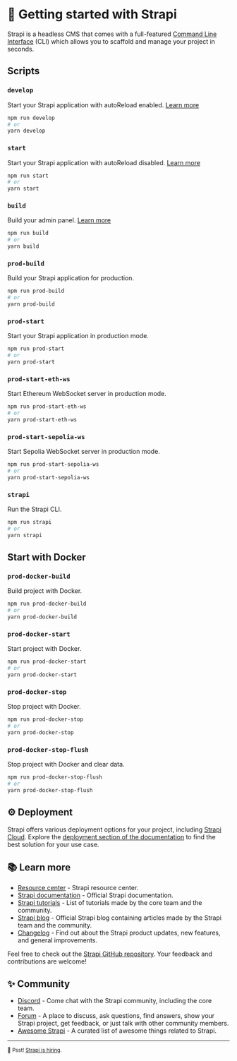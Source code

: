 # 🚀 Getting started with Strapi

Strapi is a headless CMS that comes with a full-featured [Command Line Interface](https://docs.strapi.io/dev-docs/cli) (CLI) which allows you to scaffold and manage your project in seconds.

## Scripts

### `develop`

Start your Strapi application with autoReload enabled. [Learn more](https://docs.strapi.io/dev-docs/cli#strapi-develop)

```bash
npm run develop
# or
yarn develop
```

### `start`

Start your Strapi application with autoReload disabled. [Learn more](https://docs.strapi.io/dev-docs/cli#strapi-start)

```bash
npm run start
# or
yarn start
```

### `build`

Build your admin panel. [Learn more](https://docs.strapi.io/dev-docs/cli#strapi-build)

```bash
npm run build
# or
yarn build
```

### `prod-build`

Build your Strapi application for production.

```bash
npm run prod-build
# or
yarn prod-build
```

### `prod-start`

Start your Strapi application in production mode.

```bash
npm run prod-start
# or
yarn prod-start
```

### `prod-start-eth-ws`

Start Ethereum WebSocket server in production mode.

```bash
npm run prod-start-eth-ws
# or
yarn prod-start-eth-ws
```

### `prod-start-sepolia-ws`

Start Sepolia WebSocket server in production mode.

```bash
npm run prod-start-sepolia-ws
# or
yarn prod-start-sepolia-ws
```

### `strapi`

Run the Strapi CLI.

```bash
npm run strapi
# or
yarn strapi
```

## Start with Docker

### `prod-docker-build`

Build project with Docker.

```bash
npm run prod-docker-build
# or
yarn prod-docker-build
```

### `prod-docker-start`

Start project with Docker.

```bash
npm run prod-docker-start
# or
yarn prod-docker-start
```

### `prod-docker-stop`

Stop project with Docker.

```bash
npm run prod-docker-stop
# or
yarn prod-docker-stop
```

### `prod-docker-stop-flush`

Stop project with Docker and clear data.

```bash
npm run prod-docker-stop-flush
# or
yarn prod-docker-stop-flush
```

## ⚙️ Deployment

Strapi offers various deployment options for your project, including [Strapi Cloud](https://cloud.strapi.io). Explore the [deployment section of the documentation](https://docs.strapi.io/dev-docs/deployment) to find the best solution for your use case.

## 📚 Learn more

- [Resource center](https://strapi.io/resource-center) - Strapi resource center.
- [Strapi documentation](https://docs.strapi.io) - Official Strapi documentation.
- [Strapi tutorials](https://strapi.io/tutorials) - List of tutorials made by the core team and the community.
- [Strapi blog](https://strapi.io/blog) - Official Strapi blog containing articles made by the Strapi team and the community.
- [Changelog](https://strapi.io/changelog) - Find out about the Strapi product updates, new features, and general improvements.

Feel free to check out the [Strapi GitHub repository](https://github.com/strapi/strapi). Your feedback and contributions are welcome!

## ✨ Community

- [Discord](https://discord.strapi.io) - Come chat with the Strapi community, including the core team.
- [Forum](https://forum.strapi.io/) - A place to discuss, ask questions, find answers, show your Strapi project, get feedback, or just talk with other community members.
- [Awesome Strapi](https://github.com/strapi/awesome-strapi) - A curated list of awesome things related to Strapi.

---

<sub>🤫 Psst! [Strapi is hiring](https://strapi.io/careers).</sub>
